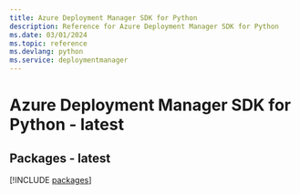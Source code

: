 ```yaml
---
title: Azure Deployment Manager SDK for Python
description: Reference for Azure Deployment Manager SDK for Python
ms.date: 03/01/2024
ms.topic: reference
ms.devlang: python
ms.service: deploymentmanager
---
```

# Azure Deployment Manager SDK for Python - latest
## Packages - latest
[!INCLUDE [packages](deployment-manager-index.md)]